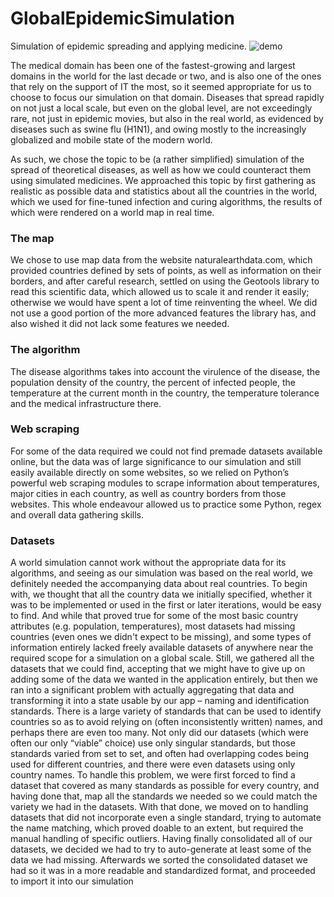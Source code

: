 # GlobalEpidemicSimulation

Simulation of epidemic spreading and applying medicine.
![demo](https://user-images.githubusercontent.com/10689151/28241972-355e0c0e-69a0-11e7-97c8-680a2a42dd1b.gif)

The medical domain has been one of the fastest-growing and largest domains in the world for the last decade or two, and is also one of the ones that rely on the support of IT the most, so it seemed appropriate for us to choose to focus our simulation on that domain. Diseases that spread rapidly on not just a local scale, but even on the global level, are not exceedingly rare, not just in epidemic movies, but also in the real world, as evidenced by diseases such as swine flu (H1N1), and owing mostly to the increasingly globalized and mobile state of the modern world.

As such, we chose the topic to be (a rather simplified) simulation of the spread of theoretical diseases, as well as how we could counteract them using simulated medicines. We approached this topic by first gathering as realistic as possible data and statistics about all the countries in the world, which we used for fine-tuned infection and curing algorithms, the results of which were rendered on a world map in real time.


### The map
We chose to use map data from the website naturalearthdata.com, which provided countries defined by sets of points, as well as information on their borders, and after careful research, settled on using the Geotools library to read this scientific data, which allowed us to scale it and render it easily; otherwise we would have spent a lot of time reinventing the wheel. We did not use a good portion of the more advanced features the library has, and also wished it did not lack some features we needed.


### The algorithm
The disease algorithms takes into account the virulence of the disease, the population density of the country, the percent of infected people, the temperature at the current month in the country, the temperature tolerance and the medical infrastructure there.


### Web scraping
For some of the data required we could not find premade datasets available online, but the data was of large significance to our simulation and still easily available directly on some websites, so we relied on Python’s powerful web scraping modules to scrape information about temperatures, major cities in each country, as well as country borders from those websites. This whole endeavour allowed us to practice some Python, regex and overall data gathering skills.


### Datasets
A world simulation cannot work without the appropriate data for its algorithms, and seeing as our simulation was based on the real world, we definitely needed the accompanying data about real countries. To begin with, we thought that all the country data we initially specified, whether it was to be implemented or used in the first or later iterations, would be easy to find. And while that proved true for some of the most basic country attributes (e.g. population, temperatures), most datasets had missing countries (even ones we didn't expect to be missing), and some types of information entirely lacked freely available datasets of anywhere near the required scope for a simulation on a global scale. Still, we gathered all the datasets that we could find, accepting that we might have to give up on adding some of the data we wanted in the application entirely, but then we ran into a significant problem with actually aggregating that data and transforming it into a state usable by our app – naming and identification standards. There is a large variety of standards that can be used to identify countries so as to avoid relying on (often inconsistently written) names, and perhaps there are even too many. Not only did our datasets (which were often our only “viable” choice) use only singular standards, but those standards varied from set to set, and often had overlapping codes being used for different countries, and there were even datasets using only country names. To handle this problem, we were first forced to find a dataset that covered as many standards as possible for every country, and having done that, map all the standards we needed so we could match the variety we had in the datasets. With that done, we moved on to handling datasets that did not incorporate even a single standard, trying to automate the name matching, which proved doable to an extent, but required the manual handling of specific outliers. Having finally consolidated all of our datasets, we decided we had to try to auto-generate at least some of the data we had missing. Afterwards we sorted the consolidated dataset we had so it was in a more readable and standardized format, and proceeded to import it into our simulation
